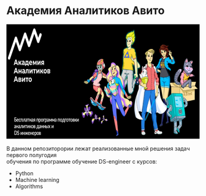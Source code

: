 # Академия Аналитиков Авито 
<img alt="img.png" height="300" src="img.png" />

В данном репозиторории лежат реализованные мной решения задач первого полугодия\
обучения по программе обучение DS-engineer с курсов:
- Python
- Machine learning
- Algorithms
